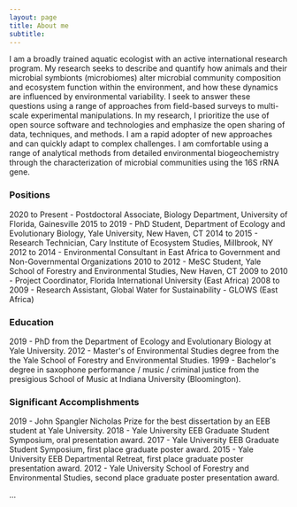 ```yaml
---
layout: page
title: About me
subtitle: 
---
```


I am a broadly trained aquatic ecologist with an active international research program. My research seeks to describe and quantify how animals and their microbial symbionts (microbiomes) alter microbial community composition and ecosystem function within the environment, and how these dynamics are influenced by environmental variability. I seek to answer these questions using a range of approaches from field-based surveys to multi-scale experimental manipulations. In my research, I prioritize the use of open source software and technologies and emphasize the open sharing of data, techniques, and methods. I am a rapid adopter of new approaches and can quickly adapt to complex challenges. I am comfortable using a range of analytical methods from detailed environmental biogeochemistry through the characterization of microbial communities using the 16S rRNA gene.

### Positions

2020 to Present - Postdoctoral Associate, Biology Department, University of Florida, Gainesville
2015 to 2019 - PhD Student, Department of Ecology and Evolutionary Biology, Yale University, New Haven, CT
2014 to 2015 - Research Technician, Cary Institute of Ecosystem Studies, Millbrook, NY
2012 to 2014 - Environmental Consultant in East Africa to Government and Non-Governmental Organizations
2010 to 2012 - MeSC Student, Yale School of Forestry and Environmental Studies, New Haven, CT
2009 to 2010 - Project Coordinator, Florida International University (East Africa)
2008 to 2009 - Research Assistant, Global Water for Sustainability - GLOWS (East Africa)

### Education

2019 - PhD from the Department of Ecology and Evolutionary Biology at Yale University.
2012 - Master's of Environmental Studies degree from the the Yale School of Forestry and Environmental Studies.
1999 - Bachelor's degree in saxophone performance / music / criminal justice from the presigious School of Music at Indiana University (Bloomington). 

### Significant Accomplishments

2019 - John Spangler Nicholas Prize for the best dissertation by an EEB student at Yale University.
2018 - Yale University EEB Graduate Student Symposium, oral presentation award.
2017 - Yale University EEB Graduate Student Symposium, first place graduate poster award.
2015 - Yale University EEB Departmental Retreat, first place graduate poster presentation award.
2012 - Yale University School of Forestry and Environmental Studies, second place graduate poster presentation award.

...
